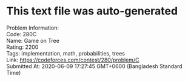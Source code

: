 # This text file was auto-generated  
  
Problem Information:  
Code: 280C  
Name: Game on Tree  
Rating: 2200  
Tags: implementation, math, probabilities, trees  
Link: https://codeforces.com/contest/280/problem/C  
Submitted At: 2020-06-09 17:27:45 GMT+0600 (Bangladesh Standard Time)  
